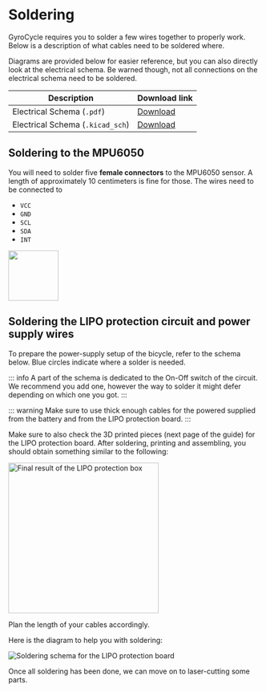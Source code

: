# Soldering

GyroCycle requires you to solder a few wires together to properly work. Below is a description of what cables need to be soldered where.

Diagrams are provided below for easier reference, but you can also directly look at the electrical schema. Be warned though, not all connections on the electrical schema need to be soldered.

| Description | Download link |
|-|-|
| Electrical Schema (`.pdf`) | <a href="/pdf/electrical-schema.pdf" download>Download</a> |
| Electrical Schema (`.kicad_sch`) | <a href="/sch/electrical-schema.kicad_sdh" download>Download</a> |

## Soldering to the MPU6050

You will need to solder five **female connectors** to the MPU6050 sensor. A length of approximately 10 centimeters is fine for those. The wires need to be connected to

- `VCC`
- `GND`
- `SCL`
- `SDA`
- `INT`

<img src="/images/mpu-6050.png" width="100" />

## Soldering the LIPO protection circuit and power supply wires

To prepare the power-supply setup of the bicycle, refer to the schema below. Blue circles indicate where a solder is needed.

::: info
A part of the schema is dedicated to the On-Off switch of the circuit. We recommend you add one, however the way to solder it might defer depending on which one you got.
:::

::: warning
Make sure to use thick enough cables for the powered supplied from the battery and from the LIPO protection board.
:::

Make sure to also check the 3D printed pieces (next page of the guide) for the LIPO protection board. After soldering, printing and assembling, you should obtain something similar to the following:

<img src="/images/lipo-protection-circuit.png" alt="Final result of the LIPO protection box" width="300" />

Plan the length of your cables accordingly.

Here is the diagram to help you with soldering:

![Soldering schema for the LIPO protection board](/images/lipo-protection-circuit-soldering-schema.svg)

Once all soldering has been done, we can move on to laser-cutting some parts.